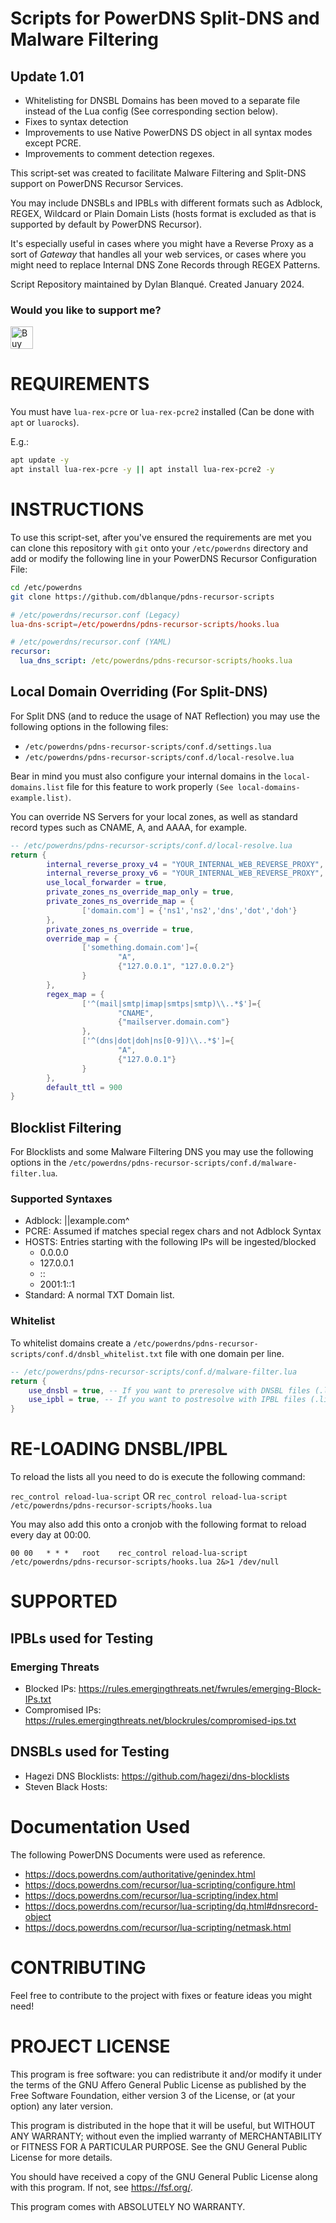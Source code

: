 # Scripts for PowerDNS Split-DNS and Malware Filtering

## Update 1.01
* Whitelisting for DNSBL Domains has been moved to a separate file instead of the
Lua config (See corresponding section below).
* Fixes to syntax detection
* Improvements to use Native PowerDNS DS object in all syntax modes except PCRE.
* Improvements to comment detection regexes.

This script-set was created to facilitate Malware Filtering and Split-DNS support on
PowerDNS Recursor Services.

You may include DNSBLs and IPBLs with different formats such as Adblock, REGEX, Wildcard or
Plain Domain Lists (hosts format is excluded as that is supported by default
by PowerDNS Recursor).

It's especially useful in cases where you might have a Reverse Proxy as a sort of *Gateway*
that handles all your web services, or cases where you might need to replace Internal DNS
Zone Records through REGEX Patterns.

Script Repository maintained by Dylan Blanqué. Created January 2024.

### Would you like to support me?
<a href='https://ko-fi.com/E1E2YQ4TG' target='_blank'>
	<img
		height='36'
		style='border:0px;height:36px;'
		src='https://storage.ko-fi.com/cdn/kofi2.png?v=3'
		border='0'
		alt='Buy Me a Coffee at ko-fi.com' />
</a>

# REQUIREMENTS

You must have `lua-rex-pcre` or `lua-rex-pcre2` installed (Can be done with
`apt` or `luarocks`).

E.g.:
```bash
apt update -y
apt install lua-rex-pcre -y || apt install lua-rex-pcre2 -y
```

# INSTRUCTIONS

To use this script-set, after you've ensured the requirements are met you can
clone this repository with `git` onto your `/etc/powerdns` directory and add
or modify the following line in your PowerDNS Recursor Configuration File:

```bash
cd /etc/powerdns
git clone https://github.com/dblanque/pdns-recursor-scripts
```

```conf
# /etc/powerdns/recursor.conf (Legacy)
lua-dns-script=/etc/powerdns/pdns-recursor-scripts/hooks.lua
```

```yaml
# /etc/powerdns/recursor.conf (YAML)
recursor:
  lua_dns_script: /etc/powerdns/pdns-recursor-scripts/hooks.lua
```

## Local Domain Overriding (For Split-DNS)

For Split DNS (and to reduce the usage of NAT Reflection) you may use the
following options in the following files:
* `/etc/powerdns/pdns-recursor-scripts/conf.d/settings.lua`
* `/etc/powerdns/pdns-recursor-scripts/conf.d/local-resolve.lua`

Bear in mind you must also configure your internal domains in the `local-domains.list`
file for this feature to work properly `(See local-domains-example.list)`.

You can override NS Servers for your local zones, as well as standard record types
such as CNAME, A, and AAAA, for example.

```lua
-- /etc/powerdns/pdns-recursor-scripts/conf.d/local-resolve.lua
return {
        internal_reverse_proxy_v4 = "YOUR_INTERNAL_WEB_REVERSE_PROXY",
        internal_reverse_proxy_v6 = "YOUR_INTERNAL_WEB_REVERSE_PROXY",
        use_local_forwarder = true,
        private_zones_ns_override_map_only = true,
        private_zones_ns_override_map = {
                ['domain.com'] = {'ns1','ns2','dns','dot','doh'}
        },
        private_zones_ns_override = true,
        override_map = {
                ['something.domain.com']={
                        "A",
                        {"127.0.0.1", "127.0.0.2"}
                }
        },
        regex_map = {
                ['^(mail|smtp|imap|smtps|smtp)\\..*$']={
                        "CNAME",
                        {"mailserver.domain.com"}
                },
                ['^(dns|dot|doh|ns[0-9])\\..*$']={
                        "A",
                        {"127.0.0.1"}
                }
        },
        default_ttl = 900
}
```

## Blocklist Filtering

For Blocklists and some Malware Filtering DNS you may use the following
options in the `/etc/powerdns/pdns-recursor-scripts/conf.d/malware-filter.lua`.

### Supported Syntaxes
* Adblock: ||example.com^
* PCRE: Assumed if matches special regex chars and not Adblock Syntax
* HOSTS: Entries starting with the following IPs will be ingested/blocked
  * 0.0.0.0
  * 127.0.0.1
  * ::
  * 2001:1::1
* Standard: A normal TXT Domain list.

### Whitelist

To whitelist domains create a `/etc/powerdns/pdns-recursor-scripts/conf.d/dnsbl_whitelist.txt`
file with one domain per line.

```lua
-- /etc/powerdns/pdns-recursor-scripts/conf.d/malware-filter.lua
return {
	use_dnsbl = true, -- If you want to preresolve with DNSBL files (.list|.txt|.hosts) in the dnsbl.d directory
	use_ipbl = true, -- If you want to postresolve with IPBL files (.list|.txt|.hosts) in the ipbl.d directory
}
```

# RE-LOADING DNSBL/IPBL

To reload the lists all you need to do is execute the following command:

`rec_control reload-lua-script`
OR
`rec_control reload-lua-script /etc/powerdns/pdns-recursor-scripts/hooks.lua`

You may also add this onto a cronjob with the following format to reload every day at 00:00.

```cron
00 00   * * *   root    rec_control reload-lua-script /etc/powerdns/pdns-recursor-scripts/hooks.lua 2&>1 /dev/null
```

# SUPPORTED

## IPBLs used for Testing

### Emerging Threats
* Blocked IPs: <https://rules.emergingthreats.net/fwrules/emerging-Block-IPs.txt>
* Compromised IPs: <https://rules.emergingthreats.net/blockrules/compromised-ips.txt>

## DNSBLs used for Testing

* Hagezi DNS Blocklists: <https://github.com/hagezi/dns-blocklists>
* Steven Black Hosts: 

# Documentation Used

The following PowerDNS Documents were used as reference.

* <https://docs.powerdns.com/authoritative/genindex.html>
* <https://docs.powerdns.com/recursor/lua-scripting/configure.html>
* <https://docs.powerdns.com/recursor/lua-scripting/index.html>
* <https://docs.powerdns.com/recursor/lua-scripting/dq.html#dnsrecord-object>
* <https://docs.powerdns.com/recursor/lua-scripting/netmask.html>

# CONTRIBUTING

Feel free to contribute to the project with fixes or feature ideas you might need!

# PROJECT LICENSE

This program is free software: you can redistribute it and/or modify
it under the terms of the GNU Affero General Public License as published by
the Free Software Foundation, either version 3 of the License, or
(at your option) any later version.

This program is distributed in the hope that it will be useful,
but WITHOUT ANY WARRANTY; without even the implied warranty of
MERCHANTABILITY or FITNESS FOR A PARTICULAR PURPOSE.  See the
GNU General Public License for more details.

You should have received a copy of the GNU General Public License
along with this program.  If not, see <https://fsf.org/>.

This program comes with ABSOLUTELY NO WARRANTY.
